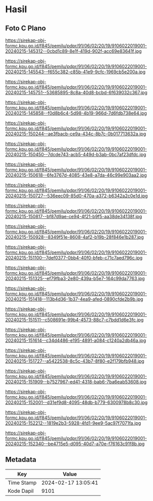 # Hasil

## Foto C Plano

https://sirekap-obj-formc.kpu.go.id/f845/pemilu/pdpr/91/06/02/20/19/9106022019001-20240215-145312--0cbd1c89-8e1f-419d-902f-acc69e83641f.jpg

https://sirekap-obj-formc.kpu.go.id/f845/pemilu/pdpr/91/06/02/20/19/9106022019001-20240215-145543--f655c382-c85b-41e9-9cfc-1969cb5e200a.jpg

https://sirekap-obj-formc.kpu.go.id/f845/pemilu/pdpr/91/06/02/20/19/9106022019001-20240215-145751--53685895-8c8a-40d8-bcbd-6f639032c367.jpg

https://sirekap-obj-formc.kpu.go.id/f845/pemilu/pdpr/91/06/02/20/19/9106022019001-20240215-145858--f0d8b6c4-5d98-4b19-966d-7d6fdb738e64.jpg

https://sirekap-obj-formc.kpu.go.id/f845/pemilu/pdpr/91/06/02/20/19/9106022019001-20240215-150244--ae3fbacb-ce9a-434c-8b7c-0b017713632a.jpg

https://sirekap-obj-formc.kpu.go.id/f845/pemilu/pdpr/91/06/02/20/19/9106022019001-20240215-150450--7dcde743-acb5-449d-b3ab-0bc7af23dfdc.jpg

https://sirekap-obj-formc.kpu.go.id/f845/pemilu/pdpr/91/06/02/20/19/9106022019001-20240215-150618--6fe3767d-4085-43e8-a7da-46c99e903aa2.jpg

https://sirekap-obj-formc.kpu.go.id/f845/pemilu/pdpr/91/06/02/20/19/9106022019001-20240215-150727--536eec09-85d0-470a-a372-b6342a2c0e1d.jpg

https://sirekap-obj-formc.kpu.go.id/f845/pemilu/pdpr/91/06/02/20/19/9106022019001-20240215-150817--bf87d9ae-ce94-4f21-b9f5-aa38de34138f.jpg

https://sirekap-obj-formc.kpu.go.id/f845/pemilu/pdpr/91/06/02/20/19/9106022019001-20240215-150928--8349f51e-8608-4af2-b19b-28f846e1b287.jpg

https://sirekap-obj-formc.kpu.go.id/f845/pemilu/pdpr/91/06/02/20/19/9106022019001-20240215-151100--7def0377-0bb4-40f0-bfeb-c71c7aed796c.jpg

https://sirekap-obj-formc.kpu.go.id/f845/pemilu/pdpr/91/06/02/20/19/9106022019001-20240215-151325--ef79fba3-2e80-439a-b5e7-164c99da7763.jpg

https://sirekap-obj-formc.kpu.go.id/f845/pemilu/pdpr/91/06/02/20/19/9106022019001-20240215-151418--113b4d36-1b37-4ea9-afed-0890cfde2b9b.jpg

https://sirekap-obj-formc.kpu.go.id/f845/pemilu/pdpr/91/06/02/20/19/9106022019001-20240215-151511--c508691e-99b4-4573-88c7-c7bdd1d6e3fc.jpg

https://sirekap-obj-formc.kpu.go.id/f845/pemilu/pdpr/91/06/02/20/19/9106022019001-20240215-151614--c34d4486-e195-4891-a084-c1240a2db46a.jpg

https://sirekap-obj-formc.kpu.go.id/f845/pemilu/pdpr/91/06/02/20/19/9106022019001-20240215-151727--a5422538-8c5c-43b7-8f80-e2f179bfb948.jpg

https://sirekap-obj-formc.kpu.go.id/f845/pemilu/pdpr/91/06/02/20/19/9106022019001-20240215-151909--b7527967-ed41-4318-bab6-7ba6eab53608.jpg

https://sirekap-obj-formc.kpu.go.id/f845/pemilu/pdpr/91/06/02/20/19/9106022019001-20240215-152001--d31ef9d8-4095-48db-b779-6300978b8c30.jpg

https://sirekap-obj-formc.kpu.go.id/f845/pemilu/pdpr/91/06/02/20/19/9106022019001-20240215-152212--1819e2b3-5928-4fd1-9ee9-5ac97f7071fa.jpg

https://sirekap-obj-formc.kpu.go.id/f845/pemilu/pdpr/91/06/02/20/19/9106022019001-20240215-152340--be4715e5-d095-40d7-a70e-f76163c91f8b.jpg


## Metadata

| Key        | Value               |
| ---------- | ------------------- |
| Time Stamp | 2024-02-17 13:05:41 |
| Kode Dapil | 9101                |



